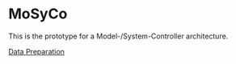 # MoSyCo

This is the prototype for a Model-/System-Controller architecture.

[Data Preparation](https://vab9.github.io/observer/)
